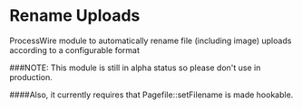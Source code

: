 Rename Uploads
==============

ProcessWire module to automatically rename file (including image) uploads according to a configurable format

###NOTE: This module is still in alpha status so please don't use in production. 

####Also, it currently requires that Pagefile::setFilename is made hookable.
